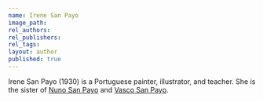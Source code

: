 ```yaml
---
name: Irene San Payo
image_path:
rel_authors:
rel_publishers:
rel_tags:
layout: author
published: true
---
```


Irene San Payo (1930) is a Portuguese painter, illustrator, and teacher. She is the sister of <a class="text cat-link author" href="/authors/Nuno San Payo/">Nuno San Payo</a> and <a class="text cat-link author" href="/authors/Vasco San Payo/">Vasco San Payo</a>.
